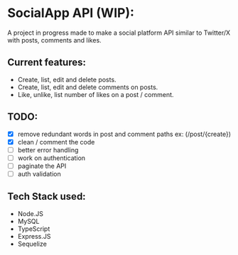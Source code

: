 # SocialApp API (WIP):
  A project in progress made to make a social platform API similar to Twitter/X with posts, comments and likes.

## Current features:
* Create, list, edit and delete posts.
* Create, list, edit and delete comments on posts.
* Like, unlike, list number of likes on a post / comment.

## TODO:
- [x] remove redundant words in post and comment paths ex: (/post/{create})
- [x] clean / comment the code
- [ ] better error handling
- [ ] work on authentication
- [ ] paginate the API
- [ ] auth validation

## Tech Stack used:
- Node.JS
- MySQL
- TypeScript
- Express.JS
- Sequelize
